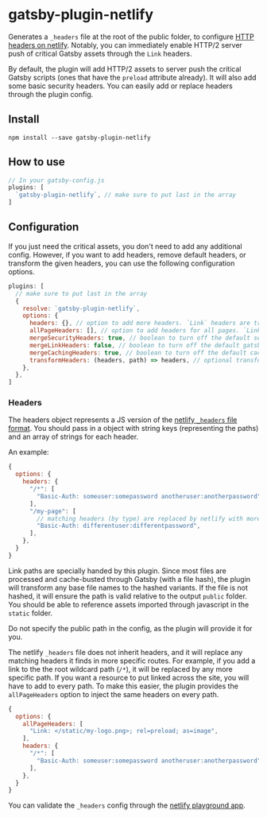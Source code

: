 # gatsby-plugin-netlify

Generates a `_headers` file at the root of the public folder, to configure [HTTP headers on netlify](https://www.netlify.com/docs/headers-and-basic-auth/). Notably, you can immediately enable HTTP/2 server push of critical Gatsby assets through the `Link` headers.

By default, the plugin will add HTTP/2 assets to server push the critical Gatsby scripts (ones that have the `preload` attribute already). It will also add some basic security headers. You can easily add or replace headers through the plugin config.

## Install

`npm install --save gatsby-plugin-netlify`

## How to use

```javascript
// In your gatsby-config.js
plugins: [
  `gatsby-plugin-netlify`, // make sure to put last in the array
]
```

## Configuration

If you just need the critical assets, you don't need to add any additional config. However, if you want to add headers, remove default headers, or transform the given headers, you can use the following configuration options.

```javascript
plugins: [
  // make sure to put last in the array
  {
    resolve: `gatsby-plugin-netlify`,
    options: {
      headers: {}, // option to add more headers. `Link` headers are transformed by the below criteria
      allPageHeaders: [], // option to add headers for all pages. `Link` headers are transformed by the below criteria
      mergeSecurityHeaders: true, // boolean to turn off the default security headers
      mergeLinkHeaders: false, // boolean to turn off the default gatsby js headers (disabled by default, until gzip is fixed for server push)
      mergeCachingHeaders: true, // boolean to turn off the default caching headers
      transformHeaders: (headers, path) => headers, // optional transform for manipulating headers under each path (e.g.sorting), etc.
    },
  },
]
```

### Headers

The headers object represents a JS version of the [netlify `_headers` file format](https://www.netlify.com/docs/headers-and-basic-auth/). You should pass in a object with string keys (representing the paths) and an array of strings for each header.

An example:

```javascript
{
  options: {
    headers: {
      "/*": [
        "Basic-Auth: someuser:somepassword anotheruser:anotherpassword",
      ],
      "/my-page": [
        // matching headers (by type) are replaced by netlify with more specific routes
        "Basic-Auth: differentuser:differentpassword",
      ],
    },
  }
}
```

Link paths are specially handed by this plugin. Since most files are processed and cache-busted through Gatsby (with a file hash), the plugin will transform any base file names to the hashed variants. If the file is not hashed, it will ensure the path is valid relative to the output `public` folder. You should be able to reference assets imported through javascript in the `static` folder.

Do not specify the public path in the config, as the plugin will provide it for you.

The netlify `_headers` file does not inherit headers, and it will replace any matching headers it finds in more specific routes. For example, if you add a link to the the root wildcard path (`/*`), it will be replaced by any more specific path. If you want a resource to put linked across the site, you will have to add to every path. To make this easier, the plugin provides the `allPageHeaders` option to inject the same headers on every path.

```javascript
{
  options: {
    allPageHeaders: [
      "Link: </static/my-logo.png>; rel=preload; as=image",
    ],
    headers: {
      "/*": [
        "Basic-Auth: someuser:somepassword anotheruser:anotherpassword",
      ],
    },
  }
}
```

You can validate the `_headers` config through the [netlify playground app](https://play.netlify.com/headers).
